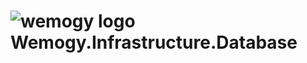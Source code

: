 # ![wemogy logo](https://wemogyimages.blob.core.windows.net/logos/wemogy-github-tiny.png) Wemogy.Infrastructure.Database
